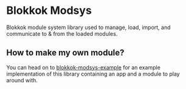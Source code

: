 # Blokkok Modsys
Blokkok module system library used to manage, load, import, and communicate to &amp; from the loaded modules.

## How to make my own module?
You can head on to [blokkok-modsys-example](https://github.com/Blokkok/blokkok-modsys-example) for an example implementation of this library containing an app and a module to play around with. 
